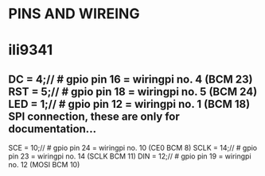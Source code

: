 PINS AND WIREING
================


ili9341
=======
 DC   = 4;// # gpio pin 16 = wiringpi no. 4 (BCM 23)
 RST  = 5;// # gpio pin 18 = wiringpi no. 5 (BCM 24)
 LED  = 1;// # gpio pin 12 = wiringpi no. 1 (BCM 18)
SPI connection, these are only for documentation...
--------------------------------------------
 SCE  = 10;// # gpio pin 24 = wiringpi no. 10 (CE0 BCM 8) 
 SCLK = 14;// # gpio pin 23 = wiringpi no. 14 (SCLK BCM 11)
 DIN  = 12;// # gpio pin 19 = wiringpi no. 12 (MOSI BCM 10)
